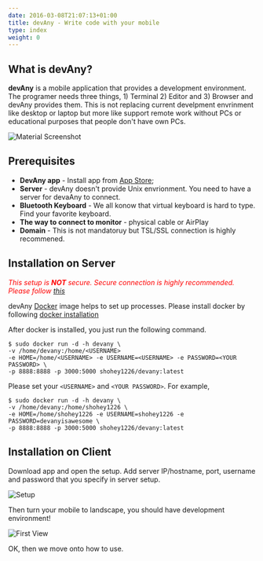 ```yaml
---
date: 2016-03-08T21:07:13+01:00
title: devAny - Write code with your mobile
type: index
weight: 0
---
```


## What is devAny?

**devAny** is a mobile application that provides a development environment.
The programer needs three things, 1) Terminal 2) Editor and 3) Browser 
and devAny provides them. This is not replacing current develpment envrinment like desktop or laptop but
more like support remote work without PCs or educational purposes that people don't have own PCs.

![Material Screenshot](/images/devAny_top_image.jpg)

## Prerequisites

* **DevAny app** - Install app from [App Store](https://xxx);
* **Server** -  devAny doesn't provide Unix envrionment. You need to have a server for devaAny to connect.
* **Bluetooth Keyboard** -  We all konow that virtual keyboard is hard to type. Find your favorite keyboard.
* **The way to connect to monitor** - physical cable or AirPlay
* **Domain** -  This is not mandatoruy but TSL/SSL connection is highly recommened.


## Installation on Server

*<span style="color: red">This setup is <b>NOT</b> secure. Secure connection is highly recommended. Please follow [this](/secure)</span>*

devAny [Docker](https://docker.io) image helps to set up processes.
Please install docker by following [docker installation](https://docs.docker.com/engine/installation/)

After docker is installed, you just run the following command.

```
$ sudo docker run -d -h devany \
-v /home/devany:/home/<USERNAME>
-e HOME=/home/<USERNAME> -e USERNAME=<USERNAME> -e PASSWORD=<YOUR PASSWORD> \
-p 8888:8888 -p 3000:5000 shohey1226/devany:latest
```

Please set your `<USERNAME>` and `<YOUR PASSWORD>`.  For example, 

```
$ sudo docker run -d -h devany \
-v /home/devany:/home/shohey1226 \
-e HOME=/home/shohey1226 -e USERNAME=shohey1226 -e PASSWORD=devanyisawesome \
-p 8888:8888 -p 3000:5000 shohey1226/devany:latest  
```

## Installation on Client

Download app and open the setup. Add server IP/hostname, port, username and password that you specify in server setup.

![Setup](/images/devAny_mobile_setup.jpg)


Then turn your mobile to landscape, you should have development environment!

![First View](/images/devAny_first_view.jpg)


OK, then we move onto how to use.


